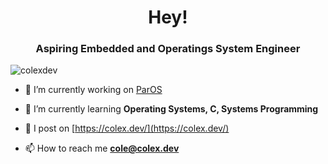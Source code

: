 <h1 align="center">Hey!</h1>
<h3 align="center">Aspiring Embedded and Operatings System Engineer</h3>

<p align="left"> <img src="https://komarev.com/ghpvc/?username=colexdev&label=Profile%20views&color=0e75b6&style=flat-square" alt="colexdev" /> </p>

- 🔭 I’m currently working on [ParOS](https://github.com/colexdev/paros)

- 🌱 I’m currently learning **Operating Systems, C, Systems Programming**

- 📝 I post on [https://colex.dev/](https://colex.dev/)

- 📫 How to reach me **cole@colex.dev**
